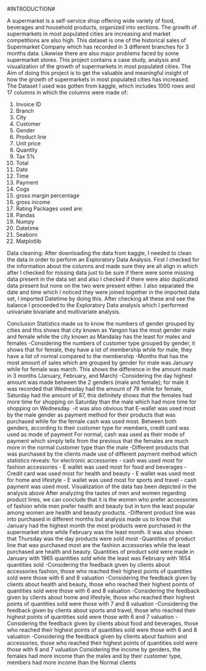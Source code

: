 #INTRODUCTION#

A supermarket is a self-service shop offering wide variety of food, beverages and household products, organized into sections. The growth of supermarkets in most populated cities are increasing and market competitions are also high. This dataset is one of the historical sales of Supermarket Company which has recorded in 3 different branches for 3 months data. Likewise there are also major problems faced by some supermarket stores. This project contains a case study, analysis and visualization of the growth of supermarkets in most populated cities.
The Aim of doing this project is to get the valuable and meaningful insight of how the growth of supermarkets in most populated cities has increased.
The Dataset I used was gotten from kaggle, which includes 1000 rows and 17 columns in which the columns were made of:
1.	Invoice ID
2.	Branch
3.	City
4.	Customer
5.	Gender
6.	Product line
7.	Unit price
8.	Quantity
9.	Tax 5%
10.	Total
11.	Date
12.	Time
13.	Payment
14.	Cogs
15.	gross margin percentage
16.	gross income
17.	Rating
Packages used are:
1.	Pandas
2.	Numpy
3.	Datetime
4.	Seaborn
5.	Matplotlib

Data cleaning: After downloading the data from kaggle, I needed to clean the data in order to perform an Exploratory Data Analysis. First I checked for the information about the columns and made sure they are all align in which after I checked for missing data just to be sure if there were some missing data present in the data set and also I checked if there were also duplicated data present but none on the two were present either. I also separated the date and time which I noticed they were joined together in the imported data set, I imported Datetime by doing this. 
After checking all these and see the balance I proceeded to the Exploratory Data analysis which I performed univariate bivariate and multivariate analysis.


Conclusion
Statistics made us to know the numbers of gender grouped by cities and this shows that city known as Yangon has the most gender male and female while the city known as Mandalay has the least for males and females -Considering the numbers of customer type grouped by gender, it shows that for female, they have a lot of membership while for male, they have a list of normal compared to the membership -Months that has the most amount of sales which are grouped by gender for male was January while for female was march. This shows the difference in the amount made in 3 months (January, February, and March) -Considering the day highest amount was made between the 2 genders (male and female); for male it was recorded that Wednesday had the amount of 79 while for female, Saturday had the amount of 87, this definitely shows that the females had more time for shopping on Saturday than the male which had more time for shopping on Wednesday. -it was also obvious that E-wallet was used most by the male gender as payment method for their products that was purchased while for the female cash was used most. Between both genders, according to their customer type for members, credit card was used as mode of payment For normal, cash was used as their mode of payment which simply tells from the previous that the females are much more in the normal customer type than the male -Different products that was purchased by the clients made use of different payment method which statistics reveals: for electronic accessories - cash was used most for fashion accessories - E wallet was used most for food and beverages - Credit card was used most for health and beauty - E wallet was used most for home and lifestyle - E wallet was used most for sports and travel - cash payment was used most. Visualization of the data has been depicted in the analysis above
After analyzing the tastes of men and women regarding product lines, we can conclude that it is the women who prefer accessories of fashion while men prefer health and beauty but in turn the least popular among women are health and beauty products.
-Different product line was into purchased in different months but analysis made us to know that January had the highest month the most products were purchased in the supermarket store while February was the least month. It was also shown that Thursday was the day products were sold most -Quantities of product line that was purchased most are the fashion accessories while the least purchased are health and beauty. Quantities of product sold were made in January with 1965 quantities sold while the least was February with 1654 quantities sold
-Considering the feedback given by clients about accessories fashion, those who reached their highest points of quantities sold were those with 6 and 8 valuation -Considering the feedback given by clients about health and beauty, those who reached their highest points of quantities sold were those with 6 and 8 valuation -Considering the feedback given by clients about home and lifestyle, those who reached their highest points of quantities sold were those with 7 and 8 valuation -Considering the feedback given by clients about sports and travel, those who reached their highest points of quantities sold were those with 6 and 7 valuation -Considering the feedback given by clients about food and beverages, those who reached their highest points of quantities sold were those with 6 and 8 valuation -Considering the feedback given by clients about fashion and accessories, those who reached their highest points of quantities sold were those with 6 and 7 valuation
Considering the income by genders, the females had more income than the males and by their customer type, members had more income than the Normal clients

